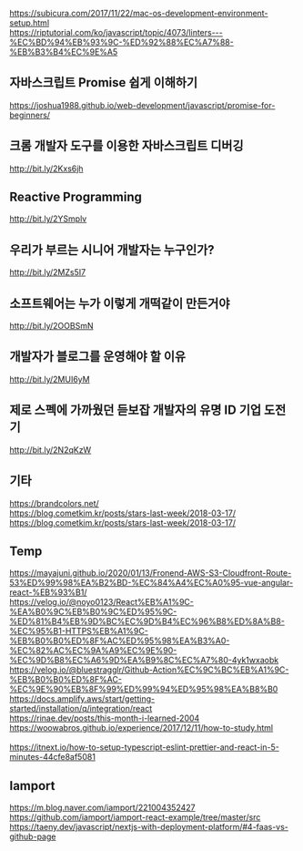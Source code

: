 https://subicura.com/2017/11/22/mac-os-development-environment-setup.html<br>
https://riptutorial.com/ko/javascript/topic/4073/linters---%EC%BD%94%EB%93%9C-%ED%92%88%EC%A7%88-%EB%B3%B4%EC%9E%A5

## 자바스크립트 Promise 쉽게 이해하기
https://joshua1988.github.io/web-development/javascript/promise-for-beginners/

## 크롬 개발자 도구를 이용한 자바스크립트 디버깅
http://bit.ly/2Kxs6jh

## Reactive Programming
http://bit.ly/2YSmplv

## 우리가 부르는 시니어 개발자는 누구인가?
http://bit.ly/2MZs5I7

## 소프트웨어는 누가 이렇게 개떡같이 만든거야
http://bit.ly/2OOBSmN

## 개발자가 블로그를 운영해야 할 이유
http://bit.ly/2MUI6yM

## 제로 스펙에 가까웠던 듣보잡 개발자의 유명 ID 기업 도전기
http://bit.ly/2N2qKzW

## 기타
https://brandcolors.net/<br>
https://blog.cometkim.kr/posts/stars-last-week/2018-03-17/<br>
https://blog.cometkim.kr/posts/stars-last-week/2018-03-17/


## Temp
https://mayajuni.github.io/2020/01/13/Fronend-AWS-S3-Cloudfront-Route-53%ED%99%98%EA%B2%BD-%EC%84%A4%EC%A0%95-vue-angular-react-%EB%93%B1/<br>
https://velog.io/@noyo0123/React%EB%A1%9C-%EA%B0%9C%EB%B0%9C%ED%95%9C-%ED%81%B4%EB%9D%BC%EC%9D%B4%EC%96%B8%ED%8A%B8-%EC%95%B1-HTTPS%EB%A1%9C-%EB%B0%B0%ED%8F%AC%ED%95%98%EA%B3%A0-%EC%82%AC%EC%9A%A9%EC%9E%90-%EC%9D%B8%EC%A6%9D%EA%B9%8C%EC%A7%80-4yk1wxaobk<br>
https://velog.io/@bluestragglr/Github-Action%EC%9C%BC%EB%A1%9C-%EB%B0%B0%ED%8F%AC-%EC%9E%90%EB%8F%99%ED%99%94%ED%95%98%EA%B8%B0<br>
https://docs.amplify.aws/start/getting-started/installation/q/integration/react<br>
https://rinae.dev/posts/this-month-i-learned-2004<br>
https://woowabros.github.io/experience/2017/12/11/how-to-study.html
<br>
<br>
https://itnext.io/how-to-setup-typescript-eslint-prettier-and-react-in-5-minutes-44cfe8af5081
## Iamport
https://m.blog.naver.com/iamport/221004352427
https://github.com/iamport/iamport-react-example/tree/master/src
<br>
https://taeny.dev/javascript/nextjs-with-deployment-platform/#4-faas-vs-github-page
